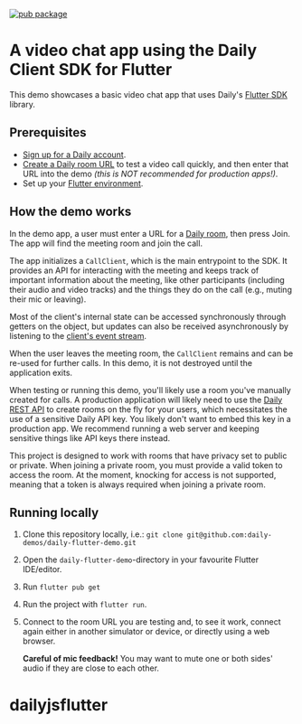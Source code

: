 [![pub package](https://img.shields.io/pub/v/daily_flutter.svg)](https://pub.dartlang.org/packages/daily_flutter)

# A video chat app using the Daily Client SDK for Flutter

This demo showcases a basic video chat app that uses Daily's [Flutter SDK](https://docs.daily.co/reference/flutter) library.

## Prerequisites

- [Sign up for a Daily account](https://dashboard.daily.co/signup).
- [Create a Daily room URL](https://help.daily.co/en/articles/4202139-creating-and-viewing-rooms) to test a video call quickly, and then enter that URL into the demo _(this is NOT recommended for production apps!)_.
- Set up your [Flutter environment](https://docs.flutter.dev/get-started/install).

## How the demo works

In the demo app, a user must enter a URL for a [Daily room](https://docs.daily.co/reference#rooms), then press Join.
The app will find the meeting room and join the call.

The app initializes a `CallClient`, which is the main entrypoint to the SDK. It provides an API for interacting
with the meeting and keeps track of important information about the meeting, like other participants (including
their audio and video tracks) and the things they do on the call (e.g., muting their mic or leaving).

Most of the client's internal state can be accessed synchronously through getters on the object, but updates can
also be received asynchronously by listening to the [client's event stream](https://pub.dev/documentation/daily_flutter/latest/daily_flutter/CallClient/events.html).

When the user leaves the meeting room, the `CallClient` remains and can be re-used for further calls. In this demo, it
is not destroyed until the application exits.

When testing or running this demo, you'll likely use a room you've manually created for calls. A production application
will likely need to use the [Daily REST API](https://docs.daily.co/reference/rest-api) to create rooms on the fly for
your users, which necessitates the use of a sensitive Daily API key. You likely don't want to embed this key in a
production app. We recommend running a web server and keeping sensitive things like API keys there instead.

This project is designed to work with rooms that have privacy set to public or private. When joining a private room,
you must provide a valid token to access the room. At the moment, knocking for access is not supported, meaning that
a token is always required when joining a private room.

## Running locally

1. Clone this repository locally, i.e.: `git clone git@github.com:daily-demos/daily-flutter-demo.git`
2. Open the `daily-flutter-demo`-directory in your favourite Flutter IDE/editor.
3. Run `flutter pub get`
4. Run the project with `flutter run`.
5. Connect to the room URL you are testing and, to see it work, connect again either in another simulator or device,
   or directly using a web browser.

   **Careful of mic feedback!** You may want to mute one or both sides' audio if they are close to each other.

# dailyjsflutter

